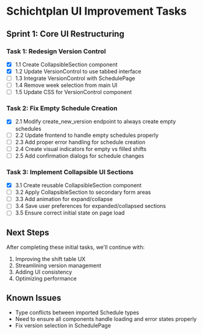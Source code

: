 # Schichtplan UI Improvement Tasks

## Sprint 1: Core UI Restructuring

### Task 1: Redesign Version Control
- [x] 1.1 Create CollapsibleSection component
- [x] 1.2 Update VersionControl to use tabbed interface
- [ ] 1.3 Integrate VersionControl with SchedulePage
- [ ] 1.4 Remove week selection from main UI
- [ ] 1.5 Update CSS for VersionControl component

### Task 2: Fix Empty Schedule Creation
- [x] 2.1 Modify create_new_version endpoint to always create empty schedules
- [ ] 2.2 Update frontend to handle empty schedules properly
- [ ] 2.3 Add proper error handling for schedule creation
- [ ] 2.4 Create visual indicators for empty vs filled shifts
- [ ] 2.5 Add confirmation dialogs for schedule changes

### Task 3: Implement Collapsible UI Sections
- [x] 3.1 Create reusable CollapsibleSection component
- [ ] 3.2 Apply CollapsibleSection to secondary form areas
- [ ] 3.3 Add animation for expand/collapse
- [ ] 3.4 Save user preferences for expanded/collapsed sections
- [ ] 3.5 Ensure correct initial state on page load

## Next Steps

After completing these initial tasks, we'll continue with:

1. Improving the shift table UX
2. Streamlining version management
3. Adding UI consistency
4. Optimizing performance

## Known Issues

- Type conflicts between imported Schedule types
- Need to ensure all components handle loading and error states properly
- Fix version selection in SchedulePage 